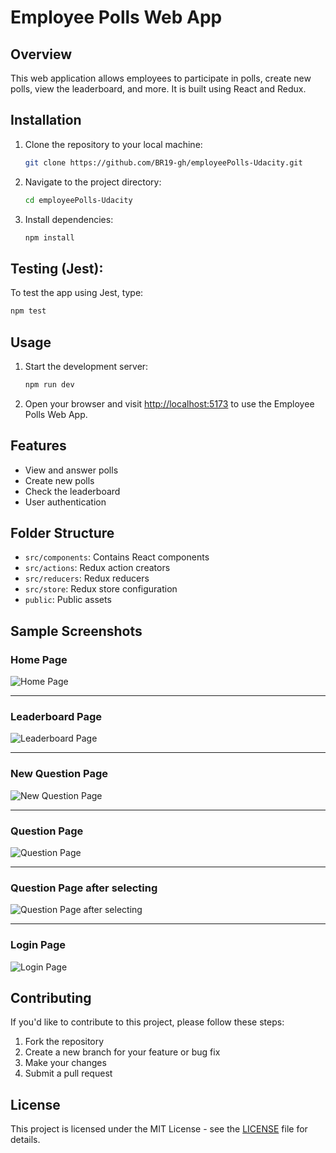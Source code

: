 # Employee Polls Web App

## Overview

This web application allows employees to participate in polls, create new polls, view the leaderboard, and more. It is built using React and Redux.

## Installation

1. Clone the repository to your local machine:

   ```bash
   git clone https://github.com/BR19-gh/employeePolls-Udacity.git
   ```

2. Navigate to the project directory:

   ```bash
   cd employeePolls-Udacity
   ```

3. Install dependencies:

   ```bash
   npm install
   ```

## Testing (Jest):
To test the app using Jest, type:
   ```bash
   npm test
   ```

## Usage

1. Start the development server:

   ```bash
   npm run dev
   ```

2. Open your browser and visit [http://localhost:5173](http://localhost:5173) to use the Employee Polls Web App.

## Features

- View and answer polls
- Create new polls
- Check the leaderboard
- User authentication

## Folder Structure

- `src/components`: Contains React components
- `src/actions`: Redux action creators
- `src/reducers`: Redux reducers
- `src/store`: Redux store configuration
- `public`: Public assets

## Sample Screenshots

### Home Page
![Home Page](https://github.com/BR19-gh/employeePolls-Udacity/blob/master/imgs%20for%20Github/home_page.png)

<hr></hr>

### Leaderboard Page
![Leaderboard Page](https://github.com/BR19-gh/employeePolls-Udacity/blob/master/imgs%20for%20Github/leaderboard_page.png)

<hr></hr>

### New Question Page
![New Question Page](https://github.com/BR19-gh/employeePolls-Udacity/blob/master/imgs%20for%20Github/new_question_page.png)

<hr></hr>

### Question Page
![Question Page](https://github.com/BR19-gh/employeePolls-Udacity/blob/master/imgs%20for%20Github/question_page.png)

<hr></hr>

### Question Page after selecting
![Question Page after selecting](https://github.com/BR19-gh/employeePolls-Udacity/blob/master/imgs%20for%20Github/after_selecting_question_page.png)

<hr></hr>

### Login Page
![Login Page](https://github.com/BR19-gh/employeePolls-Udacity/blob/master/imgs%20for%20Github/login_page.png)




## Contributing

If you'd like to contribute to this project, please follow these steps:

1. Fork the repository
2. Create a new branch for your feature or bug fix
3. Make your changes
4. Submit a pull request

## License

This project is licensed under the MIT License - see the [LICENSE](LICENSE) file for details.
